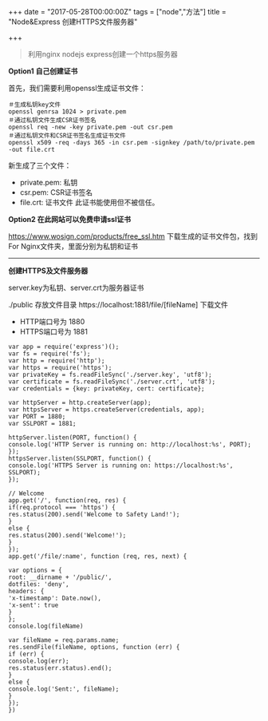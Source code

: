 +++
date = "2017-05-28T00:00:00Z"
tags = ["node","方法"]
title = "Node&Express 创建HTTPS文件服务器"

+++

> 利用nginx nodejs express创建一个https服务器<!--more-->

**Option1 自己创建证书**

首先，我们需要利用openssl生成证书文件：
```
＃生成私钥key文件
openssl genrsa 1024 > private.pem
＃通过私钥文件生成CSR证书签名
openssl req -new -key private.pem -out csr.pem
＃通过私钥文件和CSR证书签名生成证书文件
openssl x509 -req -days 365 -in csr.pem -signkey /path/to/private.pem -out file.crt
```
新生成了三个文件：

* private.pem: 私钥
* csr.pem: CSR证书签名
* file.crt: 证书文件
此证书能使用但不被信任。

**Option2 在此网站可以免费申请ssl证书**

https://www.wosign.com/products/free_ssl.htm
下载生成的证书文件包，找到For Nginx文件夹，里面分别为私钥和证书

----
**创建HTTPS及文件服务器**

server.key为私钥、server.crt为服务器证书

./public 存放文件目录 https://localhost:1881/file/[fileName] 下载文件

* HTTP端口号为 1880
* HTTPS端口号为 1881
```
var app = require('express')();
var fs = require('fs');
var http = require('http');
var https = require('https');
var privateKey = fs.readFileSync('./server.key', 'utf8');
var certificate = fs.readFileSync('./server.crt', 'utf8');
var credentials = {key: privateKey, cert: certificate};

var httpServer = http.createServer(app);
var httpsServer = https.createServer(credentials, app);
var PORT = 1880;
var SSLPORT = 1881;

httpServer.listen(PORT, function() {
console.log('HTTP Server is running on: http://localhost:%s', PORT);
});
httpsServer.listen(SSLPORT, function() {
console.log('HTTPS Server is running on: https://localhost:%s', SSLPORT);
});

// Welcome
app.get('/', function(req, res) {
if(req.protocol === 'https') {
res.status(200).send('Welcome to Safety Land!');
}
else {
res.status(200).send('Welcome!');
}
});
app.get('/file/:name', function (req, res, next) {

var options = {
root: __dirname + '/public/',
dotfiles: 'deny',
headers: {
'x-timestamp': Date.now(),
'x-sent': true
}
};
console.log(fileName)

var fileName = req.params.name;
res.sendFile(fileName, options, function (err) {
if (err) {
console.log(err);
res.status(err.status).end();
}
else {
console.log('Sent:', fileName);
}
});
})
```